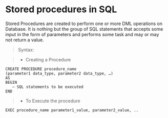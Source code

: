 # Stored procedures in SQL
Stored Procedures are created to perform one or more DML operations on Database. It is nothing but the group of SQL statements that accepts some input in the form of parameters and performs some task and may or may not return a value. 

> Syntax:

>* Creating a Procedure 
```
CREATE PROCEDURE procedure_name
(parameter1 data_type, parameter2 data_type, …)
AS
BEGIN
   — SQL statements to be executed
END
```

>* To Execute the procedure
```
EXEC procedure_name parameter1_value, parameter2_value, ..
```